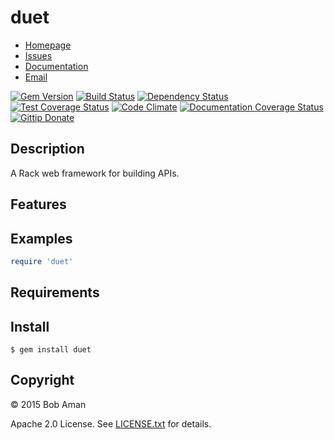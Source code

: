 # duet

* [Homepage](https://github.com/sporkmonger/duet#readme)
* [Issues](https://github.com/sporkmonger/duet/issues)
* [Documentation](http://rubydoc.info/gems/duet/frames)
* [Email](mailto:bob@sporkmonger.com)

[![Gem Version](http://img.shields.io/gem/dt/duet.svg)][gem]
[![Build Status](https://secure.travis-ci.org/sporkmonger/duet.png?branch=master)][travis]
[![Dependency Status](https://gemnasium.com/sporkmonger/duet.png?travis)][gemnasium]
[![Test Coverage Status](https://img.shields.io/coveralls/sporkmonger/duet.svg)][coveralls]
[![Code Climate](https://codeclimate.com/github/sporkmonger/duet/badges/gpa.svg)][codeclimate]
[![Documentation Coverage Status](http://inch-ci.org/github/sporkmonger/duet.svg?branch=master)][inch]
[![Gittip Donate](http://img.shields.io/gittip/sporkmonger.png)](https://www.gittip.com/sporkmonger/ "Support Open Source Development w/ Gittip")

[gem]: https://rubygems.org/gems/duet
[travis]: http://travis-ci.org/sporkmonger/duet
[gemnasium]: https://gemnasium.com/sporkmonger/duet
[coveralls]: https://coveralls.io/r/sporkmonger/duet
[inch]: http://inch-ci.org/github/sporkmonger/duet
[codeclimate]: https://codeclimate.com/github/sporkmonger/duet

## Description

A Rack web framework for building APIs.

## Features

## Examples

```ruby
require 'duet'
```

## Requirements

## Install

```
$ gem install duet
```

## Copyright

© 2015 Bob Aman

Apache 2.0 License. See [LICENSE.txt][license] for details.

[license]:https://raw.githubusercontent.com/sporkmonger/duet/master/LICENSE.txt
